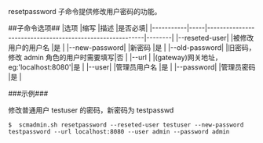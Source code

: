 resetpassword 子命令提供修改用户密码的功能。

##子命令选项##
|选项       |缩写 |描述                                                      |是否必填|
|-----------|-----|----------------------------------------------------------|--------|
|--reseted-user|   |被修改用户的用户名                                     |是      |
|--new-password|   |新密码                                             |是      |
|--old-password|     |旧密码，修改 admin 角色的用户时需要填写|否      |
|--url   |     |(gateway)网关地址，eg:'localhost:8080'|是      |
|--user|     |管理员用户名         |是      |
|--password|     |管理员密码        |是      |

###示例###

修改普通用户 testuser 的密码，新密码为 testpasswd

   ```lang-javascript
   $  scmadmin.sh resetpassword --reseted-user testuser --new-password testpassword --url localhost:8080 --user admin --password admin
